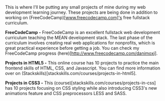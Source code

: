 This is where I'll be putting any small projects of mine during my web development learning journey. These projects are being done in addition to working on (FreeCodeCamp)[www.freecodecamp.com]'s free fullstack curriculum. 

**FreeCodeCamp -** FreeCodeCamp is an excellent fullstack web development curriculum teaching the MEAN development stack. The last phase of the curriculum involves creating real web applications for nonprofits, which is great practical experience before getting a job. You can check my FreeCodeCamp progress (here)[http://www.freecodecamp.com/danimoxi]. 

**Projects in HTML5 -** This online course has 10 projects to practice the main frontend skills of HTML, CSS, and Javascript. You can find more information over on (Stackskills)[stackskills.com/courses/projects-in-html5].

**Projects in CSS3 -** This (course)[stackskills.com/courses/projects-in-css] has 10 projects focusing on CSS styling while also introducing CSS3's new animations feature and CSS preprocessors LESS and SASS.

